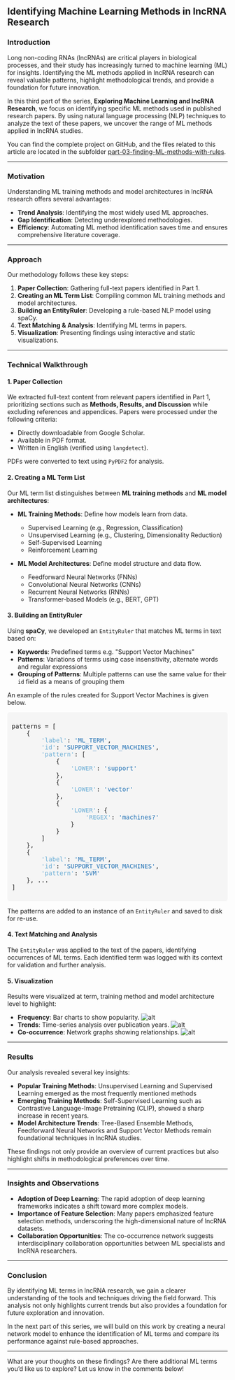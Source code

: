 ## Identifying Machine Learning Methods in lncRNA Research

### Introduction

Long non-coding RNAs (lncRNAs) are critical players in biological processes, and their study has increasingly turned to machine learning (ML) for insights. Identifying the ML methods applied in lncRNA research can reveal valuable patterns, highlight methodological trends, and provide a foundation for future innovation.

In this third part of the series, **Exploring Machine Learning and lncRNA Research**, we focus on identifying specific ML methods used in published research papers. By using natural language processing (NLP) techniques to analyze the text of these papers, we uncover the range of ML methods applied in lncRNA studies.

You can find the complete project on GitHub, and the files related to this article are located in the subfolder [part-03-finding-ML-methods-with-rules](https://github.com/seyedrezamirkhani/ml-lncRNA/blob/main/src/notebooks/part-03-finding-ML-methods-with-rules/).

---

### Motivation

Understanding ML training methods and model architectures in lncRNA research offers several advantages:

- **Trend Analysis**: Identifying the most widely used ML approaches.
- **Gap Identification**: Detecting underexplored methodologies.
- **Efficiency**: Automating ML method identification saves time and ensures comprehensive literature coverage.

---

### Approach

Our methodology follows these key steps:

1. **Paper Collection**: Gathering full-text papers identified in Part 1.
2. **Creating an ML Term List**: Compiling common ML training methods and model architectures.
3. **Building an EntityRuler**: Developing a rule-based NLP model using spaCy.
4. **Text Matching & Analysis**: Identifying ML terms in papers.
5. **Visualization**: Presenting findings using interactive and static visualizations.

---

### Technical Walkthrough

#### 1. Paper Collection
We extracted full-text content from relevant papers identified in Part 1, prioritizing sections such as **Methods, Results, and Discussion** while excluding references and appendices. Papers were processed under the following criteria:

- Directly downloadable from Google Scholar.
- Available in PDF format.
- Written in English (verified using `langdetect`).

PDFs were converted to text using `PyPDF2` for analysis.

#### 2. Creating a ML Term List
Our ML term list distinguishes between **ML training methods** and **ML model architectures**:

- **ML Training Methods**: Define how models learn from data.
  - Supervised Learning (e.g., Regression, Classification)
  - Unsupervised Learning (e.g., Clustering, Dimensionality Reduction)
  - Self-Supervised Learning
  - Reinforcement Learning

- **ML Model Architectures**: Define model structure and data flow.
  - Feedforward Neural Networks (FNNs)
  - Convolutional Neural Networks (CNNs)
  - Recurrent Neural Networks (RNNs)
  - Transformer-based Models (e.g., BERT, GPT)

#### 3. Building an EntityRuler
Using **spaCy**, we developed an `EntityRuler` that matches ML terms in text based on:
- **Keywords**: Predefined terms e.g. "Support Vector Machines"
- **Patterns**: Variations of terms using case insensitivity, alternate words and regular expressions
- **Grouping of Patterns**: Multiple patterns can use the same value for their `id` field as a means of grouping them

An example of the rules created for Support Vector Machines is given below.

<div style="background-color: #f5f5f5; padding: 10px; border-radius: 5px; font-family: monospace;">
<pre>
patterns = [
    {
        <span style="color: #6BAED6;">'label'</span>: <span style="color: #2171B5;">'ML_TERM'</span>, 
        <span style="color: #6BAED6;">'id'</span>: <span style="color: #2171B5;">'SUPPORT_VECTOR_MACHINES'</span>, 
        <span style="color: #6BAED6;">'pattern'</span>: [
            {
                <span style="color: #6BAED6;">'LOWER'</span>: <span style="color: #2171B5;">'support'</span>
            }, 
            {
                <span style="color: #6BAED6;">'LOWER'</span>: <span style="color: #2171B5;">'vector'</span>
            }, 
            {
                <span style="color: #6BAED6;">'LOWER'</span>: {
                    <span style="color: #6BAED6;">'REGEX'</span>: <span style="color: #2171B5;">'machines?'</span>
                }
            }
        ]
    },
    {
        <span style="color: #6BAED6;">'label'</span>: <span style="color: #2171B5;">'ML_TERM'</span>, 
        <span style="color: #6BAED6;">'id'</span>: <span style="color: #2171B5;">'SUPPORT_VECTOR_MACHINES'</span>, 
        <span style="color: #6BAED6;">'pattern'</span>: <span style="color: #2171B5;">'SVM'</span>
    }, ...
]
</pre>
</div>

The patterns are added to an instance of an `EntityRuler` and saved to disk for re-use.

#### 4. Text Matching and Analysis
The `EntityRuler` was applied to the text of the papers, identifying occurrences of ML terms. 
Each identified term was logged with its context for validation and further analysis.

#### 5. Visualization
Results were visualized at term, training method and model architecture level to highlight:
- **Frequency**: Bar charts to show popularity.
![alt](./img/top_20_ml_term_paper_pct.png)
- **Trends**: Time-series analysis over publication years.
![alt](./img/top_20_ml_method_trend_2020.png)
- **Co-occurrence**: Network graphs showing relationships.
![alt](./img/co-occurrence_heatmap_ml_methods_and_models.png)
---

### Results

Our analysis revealed several key insights:
- **Popular Training Methods**: Unsupervised Learning and Supervised Learning emerged as the most frequently mentioned methods
- **Emerging Training Methods**: Self-Supervised Learning such as Contrastive Language-Image Pretraining (CLIP), showed a sharp increase in recent years.
- **Model Architecture Trends**: Tree-Based Ensemble Methods, Feedforward Neural Networks and Support Vector Methods remain foundational techniques in lncRNA studies.

These findings not only provide an overview of current practices but also highlight shifts in methodological preferences over time.

---

### Insights and Observations

- **Adoption of Deep Learning**: The rapid adoption of deep learning frameworks indicates a shift toward more complex models.
- **Importance of Feature Selection**: Many papers emphasized feature selection methods, underscoring the high-dimensional nature of lncRNA datasets.
- **Collaboration Opportunities**: The co-occurrence network suggests interdisciplinary collaboration opportunities between ML specialists and lncRNA researchers.

---

### Conclusion

By identifying ML terms in lncRNA research, we gain a clearer understanding of the tools and techniques driving the field forward. This analysis not only highlights current trends but also provides a foundation for future exploration and innovation.

In the next part of this series, we will build on this work by creating a neural network model to enhance the identification of ML terms and compare its performance against rule-based approaches.

---

What are your thoughts on these findings? Are there additional ML terms you’d like us to explore? Let us know in the comments below!
